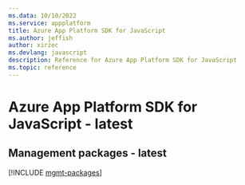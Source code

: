```yaml
---
ms.data: 10/10/2022
ms.service: appplatform
title: Azure App Platform SDK for JavaScript
ms.author: jeffish
author: xirzec
ms.devlang: javascript
description: Reference for Azure App Platform SDK for JavaScript
ms.topic: reference
---
```

# Azure App Platform SDK for JavaScript - latest

## Management packages - latest
[!INCLUDE [mgmt-packages](app-platform-mgmt-index.md)]